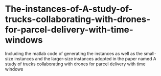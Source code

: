 # The-instances-of-A-study-of-trucks-collaborating-with-drones-for-parcel-delivery-with-time-windows
Including the matlab code of generating the instances as well as the small-size instances and the larger-size instances adopted in the paper named A study of trucks collaborating with drones for parcel delivery with time windows
